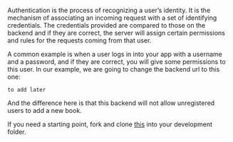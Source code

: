 Authentication is the process of recognizing a user’s identity. It is the mechanism of associating an incoming request with a set of identifying credentials. The credentials provided are compared to those on the backend and if they are correct, the server will assign certain permissions and rules for the requests coming from that user.

A common example is when a user logs in into your app with a username and a password, and if they are correct, you will give some permissions to this user. In our example, we are going to change the backend url to this one:

```
to add later
```

And the difference here is that this backend will not allow unregistered users to add a new book.

If you need a starting point, fork and clone [this](https://github.com/JoinCODED/Demo-Flutter-Api-BooksApp) into your development folder.
